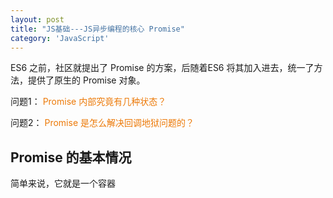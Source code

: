 ```yaml
---
layout: post
title: "JS基础---JS异步编程的核心 Promise"
category: 'JavaScript'
---
```


ES6 之前，社区就提出了 Promise 的方案，后随着ES6 将其加入进去，统一了方法，提供了原生的 Promise 对象。

问题1：
<font style="color: #ec7907;">Promise 内部究竟有几种状态？</font>

问题2：
<font style="color: #ec7907;">Promise 是怎么解决回调地狱问题的？</font>

## Promise 的基本情况

简单来说，它就是一个容器

